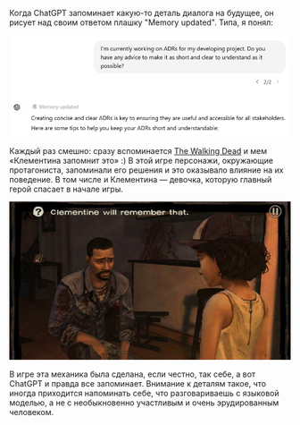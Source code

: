 ﻿Когда ChatGPT запоминает какую-то деталь диалога на будущее, он рисует над своим ответом плашку "Memory updated". Типа, я понял:

![Memory updated](memory-updated.jpg)

Каждый раз смешно: сразу вспоминается [The Walking Dead](https://store.steampowered.com/app/207610/The_Walking_Dead/) и мем «Клементина запомнит это» :) В этой игре персонажи, окружающие протагониста, запоминали его решения и это оказывало влияние на их поведение. В том числе и Клементина — девочка, которую главный герой спасает в начале игры.

![Клементина запомнит это](remember.jpeg)

В игре эта механика была сделана, если честно, так себе, а вот ChatGPT и правда все запоминает. Внимание к деталям такое, что иногда приходится напоминать себе, что разговариваешь с языковой моделью, а не с необыкновенно участливым и очень эрудированным человеком.